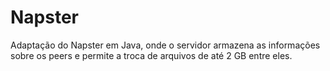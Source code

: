 # Napster
Adaptação do Napster em Java, onde o servidor armazena as informações sobre os peers e permite a troca de arquivos de até 2 GB entre eles.

